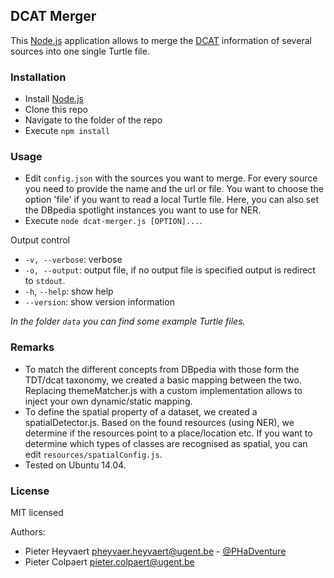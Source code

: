 ## DCAT Merger ##

This [Node.js](http://nodejs.org) application allows to merge the [DCAT](http://www.w3.org/TR/vocab-dcat/) information of several sources into one single Turtle file.

### Installation ###

- Install [Node.js](http://nodejs.org)
- Clone this repo
- Navigate to the folder of the repo
- Execute `npm install`

### Usage ###

- Edit `config.json` with the sources you want to merge. For every source you need to provide the name and the url or file. You want to choose the option 'file' if you want to read a local Turtle file. Here, you can also set the DBpedia spotlight instances you want to use for NER.
- Execute `node dcat-merger.js [OPTION]...`.

Output control

- `-v, --verbose`: verbose
- `-o, --output`: output file, if no output file is specified output is redirect to `stdout`.
- `-h`, `--help`: show help
- `--version`: show version information

*In the folder `data` you can find some example Turtle files.*

### Remarks ###

- To match the different concepts from DBpedia with those form the TDT/dcat taxonomy, we created a basic mapping between the two. Replacing themeMatcher.js with a custom implementation allows to inject your own dynamic/static mapping.
- To define the spatial property of a dataset, we created a spatialDetector.js. Based on the found resources (using NER), we determine if the resources point to a place/location etc. If you want to determine which types of classes are recognised as spatial, you can edit `resources/spatialConfig.js`.
- Tested on Ubuntu 14.04.

### License ###

MIT licensed

Authors:
 * Pieter Heyvaert <pheyvaer.heyvaert@ugent.be> - [@PHaDventure](http://www.twitter.com/PHaDventure)
 * Pieter Colpaert <pieter.colpaert@ugent.be>
